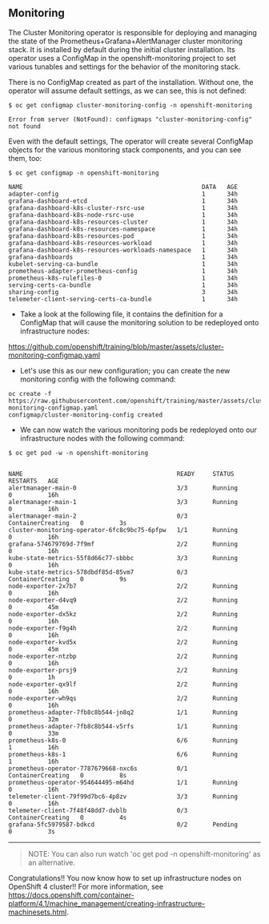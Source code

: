 ## Monitoring

The Cluster Monitoring operator is responsible for deploying and managing the
state of the Prometheus+Grafana+AlertManager cluster monitoring stack. It is
installed by default during the initial cluster installation. Its operator uses
a ConfigMap in the openshift-monitoring project to set various tunables and
settings for the behavior of the monitoring stack.

There is no ConfigMap created as part of the installation. Without one, the
operator will assume default settings, as we can see, this is not defined:

```
$ oc get configmap cluster-monitoring-config -n openshift-monitoring
```

```
Error from server (NotFound): configmaps "cluster-monitoring-config" not found
```

Even with the default settings, The operator will create several ConfigMap objects for the various monitoring stack components, and you can see them, too:

```
$ oc get configmap -n openshift-monitoring
```

```
NAME                                                  DATA   AGE
adapter-config                                        1      34h
grafana-dashboard-etcd                                1      34h
grafana-dashboard-k8s-cluster-rsrc-use                1      34h
grafana-dashboard-k8s-node-rsrc-use                   1      34h
grafana-dashboard-k8s-resources-cluster               1      34h
grafana-dashboard-k8s-resources-namespace             1      34h
grafana-dashboard-k8s-resources-pod                   1      34h
grafana-dashboard-k8s-resources-workload              1      34h
grafana-dashboard-k8s-resources-workloads-namespace   1      34h
grafana-dashboards                                    1      34h
kubelet-serving-ca-bundle                             1      34h
prometheus-adapter-prometheus-config                  1      34h
prometheus-k8s-rulefiles-0                            1      34h
serving-certs-ca-bundle                               1      34h
sharing-config                                        3      34h
telemeter-client-serving-certs-ca-bundle              1      34h
```

- Take a look at the following file, it contains the definition for a ConfigMap
  that will cause the monitoring solution to be redeployed onto infrastructure nodes:

https://github.com/openshift/training/blob/master/assets/cluster-monitoring-configmap.yaml

- Let's use this as our new configuration; you can create the new monitoring
  config with the following command:

```
oc create -f https://raw.githubusercontent.com/openshift/training/master/assets/cluster-monitoring-configmap.yaml
configmap/cluster-monitoring-config created
```

- We can now watch the various monitoring pods be redeployed onto our
  infrastructure nodes with the following command:

```
$ oc get pod -w -n openshift-monitoring
```

```

NAME                                           READY     STATUS              RESTARTS   AGE
alertmanager-main-0                            3/3       Running             0          16h
alertmanager-main-1                            3/3       Running             0          16h
alertmanager-main-2                            0/3       ContainerCreating   0          3s
cluster-monitoring-operator-6fc8c9bc75-6pfpw   1/1       Running             0          16h
grafana-574679769d-7f9mf                       2/2       Running             0          16h
kube-state-metrics-55f8d66c77-sbbbc            3/3       Running             0          16h
kube-state-metrics-578dbdf85d-85vm7            0/3       ContainerCreating   0          9s
node-exporter-2x7b7                            2/2       Running             0          16h
node-exporter-d4vq9                            2/2       Running             0          45m
node-exporter-dx5kz                            2/2       Running             0          16h
node-exporter-f9g4h                            2/2       Running             0          16h
node-exporter-kvd5x                            2/2       Running             0          45m
node-exporter-ntzbp                            2/2       Running             0          16h
node-exporter-prsj9                            2/2       Running             0          1h
node-exporter-qx9lf                            2/2       Running             0          16h
node-exporter-wh9qs                            2/2       Running             0          16h
prometheus-adapter-7fb8c8b544-jn8q2            1/1       Running             0          32m
prometheus-adapter-7fb8c8b544-v5rfs            1/1       Running             0          33m
prometheus-k8s-0                               6/6       Running             1          16h
prometheus-k8s-1                               6/6       Running             1          16h
prometheus-operator-7787679668-nxc6s           0/1       ContainerCreating   0          8s
prometheus-operator-954644495-m64hd            1/1       Running             0          16h
telemeter-client-79f99d7bc6-4p8zv              3/3       Running             0          16h
telemeter-client-7f48f48dd7-dvblb              0/3       ContainerCreating   0          4s
grafana-5fc5979587-bdkcd                       0/2       Pending             0          3s
```

----

> NOTE: You can also run watch 'oc get pod -n openshift-monitoring' as an alternative.

Congratulations!! You now know how to set up infrastructure nodes on OpenShift 4 cluster!! For more information, see https://docs.openshift.com/container-platform/4.1/machine_management/creating-infrastructure-machinesets.html.

